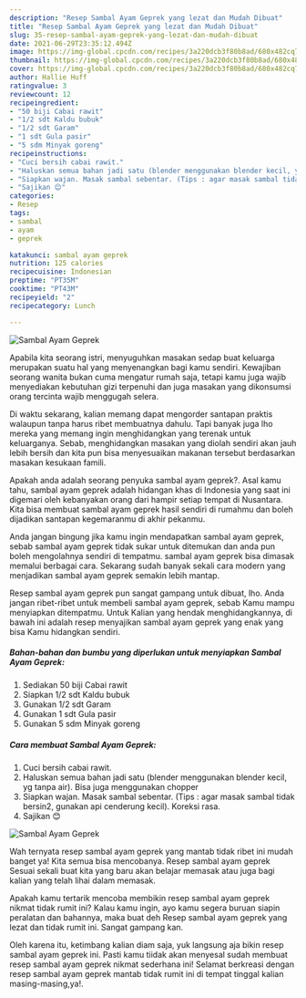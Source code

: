 ```yaml
---
description: "Resep Sambal Ayam Geprek yang lezat dan Mudah Dibuat"
title: "Resep Sambal Ayam Geprek yang lezat dan Mudah Dibuat"
slug: 35-resep-sambal-ayam-geprek-yang-lezat-dan-mudah-dibuat
date: 2021-06-29T23:35:12.494Z
image: https://img-global.cpcdn.com/recipes/3a220dcb3f80b8ad/680x482cq70/sambal-ayam-geprek-foto-resep-utama.jpg
thumbnail: https://img-global.cpcdn.com/recipes/3a220dcb3f80b8ad/680x482cq70/sambal-ayam-geprek-foto-resep-utama.jpg
cover: https://img-global.cpcdn.com/recipes/3a220dcb3f80b8ad/680x482cq70/sambal-ayam-geprek-foto-resep-utama.jpg
author: Hallie Huff
ratingvalue: 3
reviewcount: 12
recipeingredient:
- "50 biji Cabai rawit"
- "1/2 sdt Kaldu bubuk"
- "1/2 sdt Garam"
- "1 sdt Gula pasir"
- "5 sdm Minyak goreng"
recipeinstructions:
- "Cuci bersih cabai rawit."
- "Haluskan semua bahan jadi satu (blender menggunakan blender kecil, yg tanpa air). Bisa juga menggunakan chopper"
- "Siapkan wajan. Masak sambal sebentar. (Tips : agar masak sambal tidak bersin2, gunakan api cenderung kecil). Koreksi rasa."
- "Sajikan 😊"
categories:
- Resep
tags:
- sambal
- ayam
- geprek

katakunci: sambal ayam geprek 
nutrition: 125 calories
recipecuisine: Indonesian
preptime: "PT35M"
cooktime: "PT43M"
recipeyield: "2"
recipecategory: Lunch

---
```



![Sambal Ayam Geprek](https://img-global.cpcdn.com/recipes/3a220dcb3f80b8ad/680x482cq70/sambal-ayam-geprek-foto-resep-utama.jpg)

Apabila kita seorang istri, menyuguhkan masakan sedap buat keluarga merupakan suatu hal yang menyenangkan bagi kamu sendiri. Kewajiban seorang  wanita bukan cuma mengatur rumah saja, tetapi kamu juga wajib menyediakan kebutuhan gizi terpenuhi dan juga masakan yang dikonsumsi orang tercinta wajib menggugah selera.

Di waktu  sekarang, kalian memang dapat mengorder santapan praktis walaupun tanpa harus ribet membuatnya dahulu. Tapi banyak juga lho mereka yang memang ingin menghidangkan yang terenak untuk keluarganya. Sebab, menghidangkan masakan yang diolah sendiri akan jauh lebih bersih dan kita pun bisa menyesuaikan makanan tersebut berdasarkan masakan kesukaan famili. 



Apakah anda adalah seorang penyuka sambal ayam geprek?. Asal kamu tahu, sambal ayam geprek adalah hidangan khas di Indonesia yang saat ini digemari oleh kebanyakan orang dari hampir setiap tempat di Nusantara. Kita bisa membuat sambal ayam geprek hasil sendiri di rumahmu dan boleh dijadikan santapan kegemaranmu di akhir pekanmu.

Anda jangan bingung jika kamu ingin mendapatkan sambal ayam geprek, sebab sambal ayam geprek tidak sukar untuk ditemukan dan anda pun boleh mengolahnya sendiri di tempatmu. sambal ayam geprek bisa dimasak memalui berbagai cara. Sekarang sudah banyak sekali cara modern yang menjadikan sambal ayam geprek semakin lebih mantap.

Resep sambal ayam geprek pun sangat gampang untuk dibuat, lho. Anda jangan ribet-ribet untuk membeli sambal ayam geprek, sebab Kamu mampu menyiapkan ditempatmu. Untuk Kalian yang hendak menghidangkannya, di bawah ini adalah resep menyajikan sambal ayam geprek yang enak yang bisa Kamu hidangkan sendiri.

<!--inarticleads1-->

##### Bahan-bahan dan bumbu yang diperlukan untuk menyiapkan Sambal Ayam Geprek:

1. Sediakan 50 biji Cabai rawit
1. Siapkan 1/2 sdt Kaldu bubuk
1. Gunakan 1/2 sdt Garam
1. Gunakan 1 sdt Gula pasir
1. Gunakan 5 sdm Minyak goreng




<!--inarticleads2-->

##### Cara membuat Sambal Ayam Geprek:

1. Cuci bersih cabai rawit.
1. Haluskan semua bahan jadi satu (blender menggunakan blender kecil, yg tanpa air). Bisa juga menggunakan chopper
1. Siapkan wajan. Masak sambal sebentar. (Tips : agar masak sambal tidak bersin2, gunakan api cenderung kecil). Koreksi rasa.
1. Sajikan 😊
<img src="https://img-global.cpcdn.com/steps/8cb1c6c55e669a19/160x128cq70/sambal-ayam-geprek-langkah-memasak-4-foto.jpg" alt="Sambal Ayam Geprek">



Wah ternyata resep sambal ayam geprek yang mantab tidak ribet ini mudah banget ya! Kita semua bisa mencobanya. Resep sambal ayam geprek Sesuai sekali buat kita yang baru akan belajar memasak atau juga bagi kalian yang telah lihai dalam memasak.

Apakah kamu tertarik mencoba membikin resep sambal ayam geprek nikmat tidak rumit ini? Kalau kamu ingin, ayo kamu segera buruan siapin peralatan dan bahannya, maka buat deh Resep sambal ayam geprek yang lezat dan tidak rumit ini. Sangat gampang kan. 

Oleh karena itu, ketimbang kalian diam saja, yuk langsung aja bikin resep sambal ayam geprek ini. Pasti kamu tiidak akan menyesal sudah membuat resep sambal ayam geprek nikmat sederhana ini! Selamat berkreasi dengan resep sambal ayam geprek mantab tidak rumit ini di tempat tinggal kalian masing-masing,ya!.

